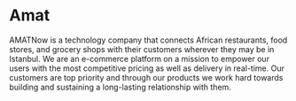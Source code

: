 # Amat
AMATNow is a technology company that connects African restaurants, food stores, and grocery shops with their customers wherever they may be in Istanbul. We are an e-commerce platform on a mission to empower our users with the most competitive pricing as well as delivery in real-time. Our customers are top priority and through our products we work hard towards building and sustaining a long-lasting relationship with them.
